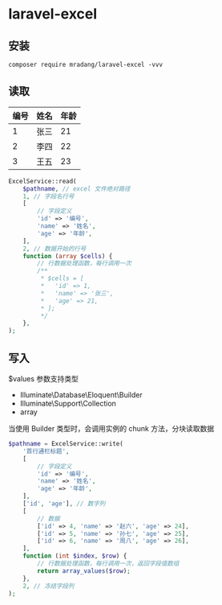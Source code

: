 # laravel-excel

## 安装

```shell
composer require mradang/laravel-excel -vvv
```

## 读取

|编号|姓名|年龄|
|---|---|---|
|1|张三|21|
|2|李四|22|
|3|王五|23|

```php
ExcelService::read(
    $pathname, // excel 文件绝对路径
    1, // 字段名行号
    [
        // 字段定义
        'id' => '编号',
        'name' => '姓名',
        'age' => '年龄',
    ],
    2, // 数据开始的行号
    function (array $cells) {
        // 行数据处理函数，每行调用一次
        /**
         * $cells = [
         *   'id' => 1,
         *   'name' => '张三',
         *   'age' => 21,
         * ];
         */
    },
);
```

## 写入

$values 参数支持类型

- Illuminate\Database\Eloquent\Builder
- Illuminate\Support\Collection
- array

当使用 Builder 类型时，会调用实例的 chunk 方法，分块读取数据

```php
$pathname = ExcelService::write(
    '首行通栏标题',
    [
        // 字段定义
        'id' => '编号',
        'name' => '姓名',
        'age' => '年龄',
    ],
    ['id', 'age'], // 数字列
    [
        // 数据
        ['id' => 4, 'name' => '赵六', 'age' => 24],
        ['id' => 5, 'name' => '孙七', 'age' => 25],
        ['id' => 6, 'name' => '周八', 'age' => 26],
    ],
    function (int $index, $row) {
        // 行数据处理函数，每行调用一次，返回字段值数组
        return array_values($row);
    },
    2, // 冻结字段列
);
```
